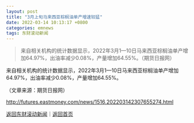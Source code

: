 ```yaml
---
layout: post
title: "3月上旬马来西亚棕榈油单产增速较猛"
date: 2022-03-14 10:13:17 +0800
categories: emnews
tags: 东财滚动新闻
---
```

> 来自相关机构的统计数据显示，2022年3月1—10日马来西亚棕榈油单产增加64.97%，出油率减少0.08%，产量增加64.55%。（期货日报网）

<p>来自相关机构的统计数据显示，2022年3月1—10日马来西亚棕榈油单产增加64.97%，出油率减少0.08%，产量增加64.55%。</p><p class="em_media">（文章来源：期货日报网）</p>

<http://futures.eastmoney.com/news/1516,202203142307655274.html>

[返回东财滚动新闻](//finews.withounder.com/emnews/)｜[返回首页](//finews.withounder.com/)